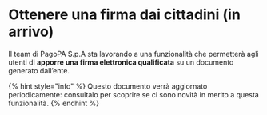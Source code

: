 # Ottenere una firma dai cittadini (in arrivo)

Il team di PagoPA S.p.A sta lavorando a una funzionalità che permetterà agli utenti di **apporre una firma elettronica qualificata** su un documento generato dall’ente.&#x20;

{% hint style="info" %}
Questo documento verrà aggiornato periodicamente: consultalo per scoprire se ci sono novità in merito a questa funzionalità.
{% endhint %}
